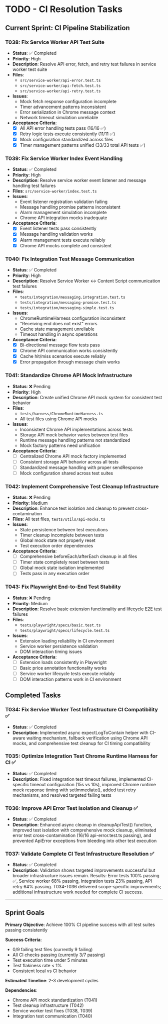# TODO - CI Resolution Tasks

## Current Sprint: CI Pipeline Stabilization

### T038: Fix Service Worker API Test Suite
- **Status**: ✅ Completed
- **Priority**: High
- **Description**: Resolve API error, fetch, and retry test failures in service worker test suite
- **Files**: 
  - `src/service-worker/api-error.test.ts`
  - `src/service-worker/api-fetch.test.ts` 
  - `src/service-worker/api-retry.test.ts`
- **Issues**:
  - Mock fetch response configuration incomplete
  - Timer advancement patterns inconsistent
  - Error serialization in Chrome message context
  - Network timeout simulation unreliable
- **Acceptance Criteria**:
  - [x] All API error handling tests pass (16/16 ✅)
  - [x] Retry logic tests execute consistently (11/11 ✅)
  - [x] Mock configuration standardized across files
  - [x] Timer management patterns unified (33/33 total API tests ✅)

### T039: Fix Service Worker Index Event Handling
- **Status**: ✅ Completed
- **Priority**: High
- **Description**: Resolve service worker event listener and message handling test failures
- **Files**: `src/service-worker/index.test.ts`
- **Issues**: 
  - Event listener registration validation failing
  - Message handling promise patterns inconsistent
  - Alarm management simulation incomplete
  - Chrome API integration mocks inadequate
- **Acceptance Criteria**:
  - [x] Event listener tests pass consistently
  - [x] Message handling validation works
  - [x] Alarm management tests execute reliably
  - [x] Chrome API mocks complete and consistent

### T040: Fix Integration Test Message Communication
- **Status**: ✅ Completed
- **Priority**: High  
- **Description**: Resolve Service Worker ↔ Content Script communication test failures
- **Files**:
  - `tests/integration/messaging.integration.test.ts`
  - `tests/integration/messaging-promise.test.ts`
  - `tests/integration/messaging-simple.test.ts`
- **Issues**:
  - ChromeRuntimeHarness configuration inconsistent
  - "Receiving end does not exist" errors
  - Cache state management unreliable
  - Timeout handling in async operations
- **Acceptance Criteria**:
  - [x] Bi-directional message flow tests pass
  - [x] Chrome API communication works consistently
  - [x] Cache hit/miss scenarios execute reliably
  - [x] Error propagation through message chain works

### T041: Standardize Chrome API Mock Infrastructure
- **Status**: ❌ Pending
- **Priority**: High
- **Description**: Create unified Chrome API mock system for consistent test behavior
- **Files**:
  - `tests/harness/ChromeRuntimeHarness.ts`
  - All test files using Chrome API mocks
- **Issues**:
  - Inconsistent Chrome API implementations across tests
  - Storage API mock behavior varies between test files
  - Runtime message handling patterns not standardized
  - Mock factory patterns need unification
- **Acceptance Criteria**:
  - [ ] Centralized Chrome API mock factory implemented
  - [ ] Consistent storage API behavior across all tests
  - [ ] Standardized message handling with proper sendResponse
  - [ ] Mock configuration shared across test suites

### T042: Implement Comprehensive Test Cleanup Infrastructure
- **Status**: ❌ Pending
- **Priority**: Medium
- **Description**: Enhance test isolation and cleanup to prevent cross-contamination
- **Files**: All test files, `tests/utils/api-mocks.ts`
- **Issues**:
  - State persistence between test executions
  - Timer cleanup incomplete between tests
  - Global mock state not properly reset
  - Test execution order dependencies
- **Acceptance Criteria**:
  - [ ] Comprehensive beforeEach/afterEach cleanup in all files
  - [ ] Timer state completely reset between tests
  - [ ] Global mock state isolation implemented
  - [ ] Tests pass in any execution order

### T043: Fix Playwright End-to-End Test Stability
- **Status**: ❌ Pending
- **Priority**: Medium
- **Description**: Resolve basic extension functionality and lifecycle E2E test failures
- **Files**:
  - `tests/playwright/specs/basic.test.ts`
  - `tests/playwright/specs/lifecycle.test.ts`
- **Issues**:
  - Extension loading reliability in CI environment
  - Service worker persistence validation
  - DOM interaction timing issues
- **Acceptance Criteria**:
  - [ ] Extension loads consistently in Playwright
  - [ ] Basic price annotation functionality works
  - [ ] Service worker lifecycle tests execute reliably
  - [ ] DOM interaction patterns work in CI environment

## Completed Tasks

### T034: Fix Service Worker Test Infrastructure CI Compatibility ✅
- **Status**: ✅ Completed
- **Description**: Implemented async expectLogToContain helper with CI-aware waiting mechanism, fallback verification using Chrome API mocks, and comprehensive test cleanup for CI timing compatibility

### T035: Optimize Integration Test Chrome Runtime Harness for CI ✅  
- **Status**: ✅ Completed
- **Description**: Fixed integration test timeout failures, implemented CI-specific timeout configuration (15s vs 10s), improved Chrome runtime mock response timing with setImmediate(), added test retry mechanisms, and resolved targeted failing tests

### T036: Improve API Error Test Isolation and Cleanup ✅
- **Status**: ✅ Completed  
- **Description**: Enhanced async cleanup in cleanupApiTest() function, improved test isolation with comprehensive mock cleanup, eliminated error test cross-contamination (16/16 api-error.test.ts passing), and prevented ApiError exceptions from bleeding into other test execution

### T037: Validate Complete CI Test Infrastructure Resolution ✅
- **Status**: ✅ Completed
- **Description**: Validation shows targeted improvements successful but broader infrastructure issues remain. Results: Error tests 100% passing ✅, Service worker 68% passing, Integration tests 23% passing, API retry 64% passing. T034-T036 delivered scope-specific improvements; additional infrastructure work needed for complete CI success.

---

## Sprint Goals

**Primary Objective**: Achieve 100% CI pipeline success with all test suites passing consistently

**Success Criteria**:
- 0/9 failing test files (currently 9 failing)
- All CI checks passing (currently 3/7 passing)
- Test execution time under 5 minutes
- Test flakiness rate < 1%
- Consistent local vs CI behavior

**Estimated Timeline**: 2-3 development cycles

**Dependencies**: 
- Chrome API mock standardization (T041)
- Test cleanup infrastructure (T042)
- Service worker test fixes (T038, T039)
- Integration test communication (T040)
